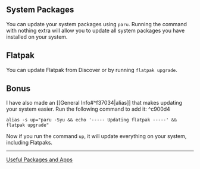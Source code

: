 ## System Packages
You can update your system packages using `paru`. 
Running the command with nothing extra will allow you to update all system packages you have installed on your system.

## Flatpak
You can update Flatpak from Discover or by running `flatpak upgrade`.

## Bonus
I have also made an [[General Info#^f37034|alias]] that makes updating your system easier. Run the following command to add it: ^c900d4
```
alias -s up="paru -Syu && echo '----- Updating flatpak -----' && flatpak upgrade"
```

Now if you run the command `up`, it will update everything on your system, including Flatpaks.

---
[Useful Packages and Apps](https://github.com/Mato1111/archguide/blob/main/Docs/Useful%20Packages%20and%20Apps.md)
